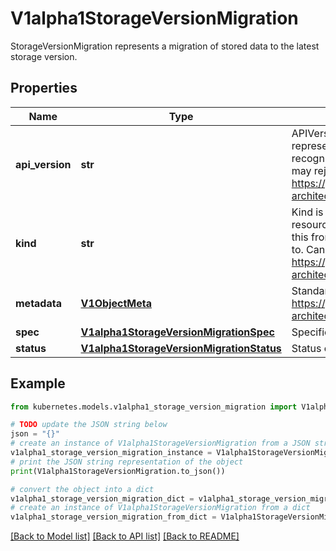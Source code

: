 # V1alpha1StorageVersionMigration

StorageVersionMigration represents a migration of stored data to the latest storage version.

## Properties

Name | Type | Description | Notes
------------ | ------------- | ------------- | -------------
**api_version** | **str** | APIVersion defines the versioned schema of this representation of an object. Servers should convert recognized schemas to the latest internal value, and may reject unrecognized values. More info: https://git.k8s.io/community/contributors/devel/sig-architecture/api-conventions.md#resources | [optional] 
**kind** | **str** | Kind is a string value representing the REST resource this object represents. Servers may infer this from the endpoint the client submits requests to. Cannot be updated. In CamelCase. More info: https://git.k8s.io/community/contributors/devel/sig-architecture/api-conventions.md#types-kinds | [optional] 
**metadata** | [**V1ObjectMeta**](V1ObjectMeta.md) | Standard object metadata. More info: https://git.k8s.io/community/contributors/devel/sig-architecture/api-conventions.md#metadata | [optional] 
**spec** | [**V1alpha1StorageVersionMigrationSpec**](V1alpha1StorageVersionMigrationSpec.md) | Specification of the migration. | [optional] 
**status** | [**V1alpha1StorageVersionMigrationStatus**](V1alpha1StorageVersionMigrationStatus.md) | Status of the migration. | [optional] 

## Example

```python
from kubernetes.models.v1alpha1_storage_version_migration import V1alpha1StorageVersionMigration

# TODO update the JSON string below
json = "{}"
# create an instance of V1alpha1StorageVersionMigration from a JSON string
v1alpha1_storage_version_migration_instance = V1alpha1StorageVersionMigration.from_json(json)
# print the JSON string representation of the object
print(V1alpha1StorageVersionMigration.to_json())

# convert the object into a dict
v1alpha1_storage_version_migration_dict = v1alpha1_storage_version_migration_instance.to_dict()
# create an instance of V1alpha1StorageVersionMigration from a dict
v1alpha1_storage_version_migration_from_dict = V1alpha1StorageVersionMigration.from_dict(v1alpha1_storage_version_migration_dict)
```
[[Back to Model list]](../README.md#documentation-for-models) [[Back to API list]](../README.md#documentation-for-api-endpoints) [[Back to README]](../README.md)



